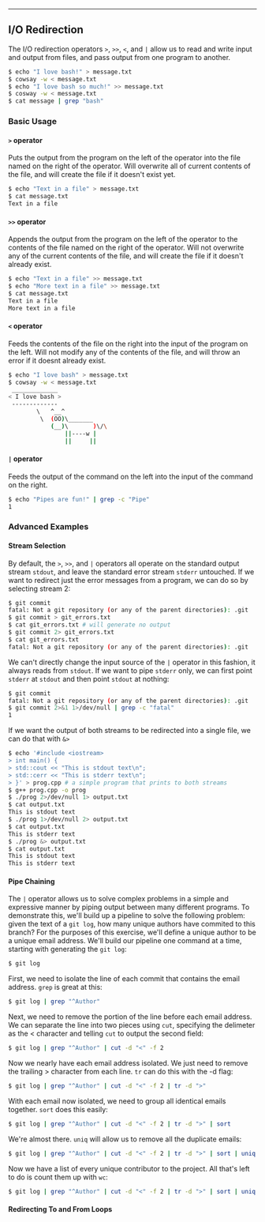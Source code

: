 ---

I/O Redirection
---------------

The I/O redirection operators `>`, `>>`, `<`, and `|`  allow us to read and write input and output from files, and pass output from one program to another.

~~~ bash
$ echo "I love bash!" > message.txt
$ cowsay -w < message.txt
$ echo "I love bash so much!" >> message.txt
$ cosway -w < message.txt
$ cat message | grep "bash"
~~~

<!--more-->

### Basic Usage

#### `>` operator
Puts the output from the program on the left of the operator into the file named on the right of the operator. Will overwrite all of current contents of the file, and will create the file if it doesn't exist yet.

~~~ bash
$ echo "Text in a file" > message.txt
$ cat message.txt
Text in a file
~~~

#### `>>` operator
Appends the output from the program on the left of the operator to the contents of the file named on the right of the operator. Will not overwrite any of the current contents of the file, and will create the file if it doesn't already exist.

~~~ bash
$ echo "Text in a file" >> message.txt
$ echo "More text in a file" >> message.txt
$ cat message.txt 
Text in a file
More text in a file
~~~

#### `<` operator
Feeds the contents of the file on the right into the input of the program on the left. Will not modify any of the contents of the file, and will throw an error if it doesnt already exist.

~~~ bash 
$ echo "I love bash" > message.txt
$ cowsay -w < message.txt
 _____________
< I love bash >
 -------------
        \   ^__^
         \  (OO)\_______
            (__)\       )\/\
                ||----w |
                ||     ||
~~~

#### `|` operator 
Feeds the output of the command on the left into the input of the command on the right. 

~~~ bash
$ echo "Pipes are fun!" | grep -c "Pipe"
1  
~~~

### Advanced Examples 

#### Stream Selection
By default, the `>`, `>>`, and `|` operators all operate on the standard output stream `stdout`, and leave the standard error stream `stderr` untouched. If we want to redirect just the error messages from a program, we can do so by selecting stream 2:

~~~ bash
$ git commit 
fatal: Not a git repository (or any of the parent directories): .git
$ git commit > git_errors.txt
$ cat git_errors.txt # will generate no output
$ git commit 2> git_errors.txt
$ cat git_errors.txt
fatal: Not a git repository (or any of the parent directories): .git
~~~

We can't directly change the input source of the `|` operator in this fashion, it always reads from `stdout`. If we want to pipe `stderr` only, we can first point `stderr` at `stdout` and then point `stdout` at nothing:

~~~ bash
$ git commit 
fatal: Not a git repository (or any of the parent directories): .git
$ git commit 2>&1 1>/dev/null | grep -c "fatal"
1
~~~

If we want the output of both streams to be redirected into a single file, we can do that with `&>`

~~~ bash
$ echo '#include <iostream>
> int main() {
> std::cout << "This is stdout text\n";
> std::cerr << "This is stderr text\n";
> }' > prog.cpp # a simple program that prints to both streams
$ g++ prog.cpp -o prog
$ ./prog 2>/dev/null 1> output.txt
$ cat output.txt
This is stdout text
$ ./prog 1>/dev/null 2> output.txt
$ cat output.txt
This is stderr text
$ ./prog &> output.txt
$ cat output.txt
This is stdout text
This is stderr text
~~~

#### Pipe Chaining
The `|` operator allows us to solve complex problems in a simple and expressive manner by piping output between many different programs. To demonstrate this, we'll build up a pipeline to solve the following problem: given the text of a `git log`, how many unique authors have commited to this branch? For the purposes of this exercise, we'll define a unique author to be a unique email address. We'll build our pipeline one command at a time, starting with generating the `git log`:

~~~ bash
$ git log
~~~

First, we need to isolate the line of each commit that contains the email address. `grep` is great at this:

~~~ bash
$ git log | grep "^Author"
~~~ 

Next, we need to remove the portion of the line before each email address. We can separate the line into two pieces using `cut`, specifying the delimeter as the < character and telling `cut` to output the second field:

~~~ bash
$ git log | grep "^Author" | cut -d "<" -f 2
~~~

Now we nearly have each email address isolated. We just need to remove the trailing > character from each line. `tr` can do this with the -d flag:

~~~ bash
$ git log | grep "^Author" | cut -d "<" -f 2 | tr -d ">"
~~~

With each email now isolated, we need to group all identical emails together. `sort` does this easily:

~~~ bash
$ git log | grep "^Author" | cut -d "<" -f 2 | tr -d ">" | sort
~~~

We're almost there. `uniq` will allow us to remove all the duplicate emails:

~~~ bash
$ git log | grep "^Author" | cut -d "<" -f 2 | tr -d ">" | sort | uniq
~~~

Now we have a list of every unique contributor to the project. All that's left to do is count them up with `wc`:

~~~ bash
$ git log | grep "^Author" | cut -d "<" -f 2 | tr -d ">" | sort | uniq | wc -l
~~~

#### Redirecting To and From Loops 
